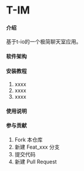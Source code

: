 # T-IM

#### 介绍
基于t-io的一个极简聊天室应用。

#### 软件架构

#### 安装教程

1.  xxxx
2.  xxxx
3.  xxxx

#### 使用说明


#### 参与贡献

1.  Fork 本仓库
2.  新建 Feat_xxx 分支
3.  提交代码
4.  新建 Pull Request

